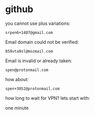 # github

you cannot use plus variations:

~~~
srpen6+1407@gmail.com
~~~

Email domain could not be verified:

~~~
859vta9sl@mozmail.com
~~~

Email is invalid or already taken:

~~~
spen@protonmail.com
~~~

how about:

~~~
spen+3052@protonmail.com
~~~

how long to wait for VPN? lets start with:

one minute
